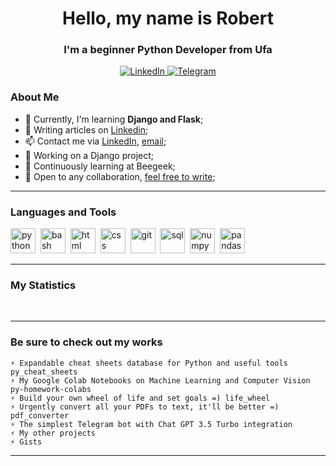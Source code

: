 <!--
**oktober13/oktober13** is a ✨ _special_ ✨ repository because its `README.md` (this file) appears on your GitHub profile.

Here are some ideas to get you started:

- 🔭 I’m currently working on ...
- 🌱 I’m currently learning ...
- 👯 I’m looking to collaborate on ...
- 🤔 I’m looking for help with ...
- 💬 Ask me about ...
- 📫 How to reach me: ...
- 😄 Pronouns: ...
- ⚡ Fun fact: ...
-->
<div id="header" align="center">
    <h1>Hello, my name is Robert</h1>
    <h3>I'm a beginner Python Developer from Ufa</h3>
</div>

<div id="socials" align="center">
    <a href="https://www.linkedin.com/in/robert-khaliullin/">
    <img src="https://img.shields.io/badge/LinkedIn-blue?style=for-the-badge&logo=linkedin&logoColor=white" alt="LinkedIn"/>
  </a>
  <a href="https://t.me/khaliullinr">
    <img src="https://img.shields.io/badge/Telegram-blue?style=for-the-badge&logo=telegram&logoColor=white" alt="Telegram"/>
  </a>
</div>

### About Me
- 🌱 Currently, I'm learning **Django and Flask**;
- 📝 Writing articles on [Linkedin](https://www.linkedin.com/in/роберт-халиуллин/);
- 📫 Contact me via [LinkedIn](https://www.linkedin.com/in/robert-khaliullin/), [email](mailto:oktober13@proton.me );
- 🔭 Working on a Django project;
- 🌱 Continuously learning at Beegeek;
- 👯 Open to any collaboration, [feel free to write](mailto:oktober13@proton.me );

---

### Languages and Tools

<img src="https://cdn.jsdelivr.net/gh/devicons/devicon/icons/python/python-original.svg" title="python" width="40" height="40"/>&nbsp;
<img src="https://cdn.jsdelivr.net/gh/devicons/devicon/icons/bash/bash-original.svg" title="bash" width="40" height="40"/>&nbsp;
<img src="https://cdn.jsdelivr.net/gh/devicons/devicon/icons/html5/html5-original.svg" title="html" width="40" height="40"/>&nbsp;
<img src="https://cdn.jsdelivr.net/gh/devicons/devicon/icons/css3/css3-original.svg" title="css" width="40" height="40"/>&nbsp;
<img src="https://cdn.jsdelivr.net/gh/devicons/devicon/icons/git/git-plain.svg" title="git" width="40" height="40"/>&nbsp;
<img src="https://cdn.jsdelivr.net/gh/devicons/devicon/icons/postgresql/postgresql-original.svg" title="sql" width="40" height="40"/>&nbsp;
<img src="https://cdn.jsdelivr.net/gh/devicons/devicon/icons/numpy/numpy-original.svg" title="numpy" width="40" height="40"/>&nbsp;
<img src="https://cdn.jsdelivr.net/gh/devicons/devicon/icons/pandas/pandas-original.svg" title="pandas" width="40" height="40"/>&nbsp;

---

### My Statistics

<div id="stat" align="center">
    <img src="https://github-profile-summary-cards.vercel.app/api/cards/profile-details?username=oktober13&theme=github_dark" alt=""/>
    <img src="https://github-profile-summary-cards.vercel.app/api/cards/most-commit-language?username=oktober13&theme=github_dark" alt=""/>
     <img src="https://github-profile-summary-cards.vercel.app/api/cards/stats?username=oktober13&theme=github_dark" alt=""/>
</div>

---

### Be sure to check out my works

    ⚡ Expandable cheat sheets database for Python and useful tools py_cheat_sheets
    ⚡ My Google Colab Notebooks on Machine Learning and Computer Vision py-homework-colabs
    ⚡ Build your own wheel of life and set goals =) life_wheel
    ⚡ Urgently convert all your PDFs to text, it'll be better =) pdf_converter
    ⚡ The simplest Telegram bot with Chat GPT 3.5 Turbo integration
    ⚡ My other projects
    ⚡ Gists
  
---
